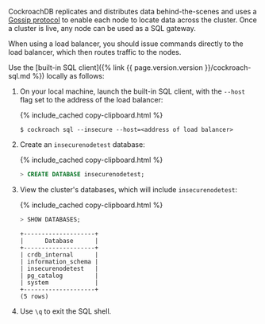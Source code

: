 CockroachDB replicates and distributes data behind-the-scenes and uses a [Gossip protocol](https://wikipedia.org/wiki/Gossip_protocol) to enable each node to locate data across the cluster. Once a cluster is live, any node can be used as a SQL gateway.

When using a load balancer, you should issue commands directly to the load balancer, which then routes traffic to the nodes.

Use the [built-in SQL client]({% link {{ page.version.version }}/cockroach-sql.md %}) locally as follows:

1. On your local machine, launch the built-in SQL client, with the `--host` flag set to the address of the load balancer:

    {% include_cached copy-clipboard.html %}
    ~~~ shell
    $ cockroach sql --insecure --host=<address of load balancer>
    ~~~

1. Create an `insecurenodetest` database:

    {% include_cached copy-clipboard.html %}
    ~~~ sql
    > CREATE DATABASE insecurenodetest;
    ~~~

1. View the cluster's databases, which will include `insecurenodetest`:

    {% include_cached copy-clipboard.html %}
    ~~~ sql
    > SHOW DATABASES;
    ~~~

    ~~~
    +--------------------+
    |      Database      |
    +--------------------+
    | crdb_internal      |
    | information_schema |
    | insecurenodetest   |
    | pg_catalog         |
    | system             |
    +--------------------+
    (5 rows)
    ~~~

1. Use `\q` to exit the SQL shell.
